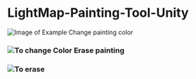 # LightMap-Painting-Tool-Unity
 
![Image of Example](https://github.com/Louis1351/LightMap-Painting-Tool-Unity/blob/master/Images/Example1.PNG)
Change painting color<h3>
![To change Color](https://github.com/Louis1351/LightMap-Painting-Tool-Unity/blob/master/GIFs/Example1.gif)
Erase painting<h3>
![To erase](https://github.com/Louis1351/LightMap-Painting-Tool-Unity/blob/master/GIFs/Example2.gif)
